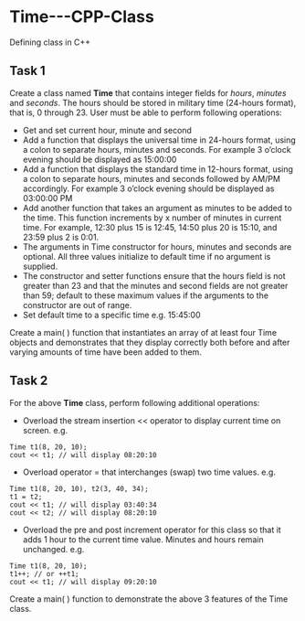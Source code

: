 # Time---CPP-Class
Defining class in C++

## Task 1
Create a class named **Time** that contains integer fields for *hours*, *minutes* and *seconds*. The hours should be stored in military time (24-hours format), that is, 0 through 23. User must be able to perform following operations:
  * Get and set current hour, minute and second
  * Add a function that displays the universal time in 24-hours format, using a colon to separate hours, minutes and seconds. For example 3 o’clock evening should be displayed as 15:00:00
  * Add a function that displays the standard time in 12-hours format, using a colon to separate hours, minutes and seconds followed by AM/PM accordingly. For example 3 o’clock evening should be displayed as 03:00:00 PM
  * Add another function that takes an argument as minutes to be added to the time. This function increments by x number of minutes in current time. For example, 12:30 plus 15 is 12:45, 14:50 plus 20 is 15:10, and 23:59 plus 2 is 0:01.
  * The arguments in Time constructor for hours, minutes and seconds are optional. All three values initialize to default time if no argument is supplied.
  * The constructor and setter functions ensure that the hours field is not greater than 23 and that the minutes and second fields are not greater than 59; default to these maximum values if the arguments to the constructor are out of range.
  * Set default time to a specific time e.g. 15:45:00

Create a main( ) function that instantiates an array of at least four Time objects and demonstrates that they display correctly both before and after varying amounts of time have been added to them.

## Task 2
For the above **Time** class, perform following additional operations:
 * Overload the stream insertion << operator to display current time on screen. e.g.
  ```
  Time t1(8, 20, 10); 
  cout << t1; // will display 08:20:10
  ```
 * Overload operator = that interchanges (swap) two time values. e.g.
  ```
  Time t1(8, 20, 10), t2(3, 40, 34); 
  t1 = t2; 
  cout << t1; // will display 03:40:34 
  cout << t2; // will display 08:20:10
  ```
 * Overload the pre and post increment operator for this class so that it adds 1 hour to the current time value. Minutes and hours remain unchanged. e.g.
  ```
  Time t1(8, 20, 10); 
  t1++; // or ++t1; 
  cout << t1; // will display 09:20:10
  ```
Create a main( ) function to demonstrate the above 3 features of the Time class.

